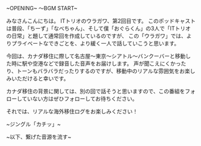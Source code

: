 
~OPENING~
〜BGM START~

みなさんこんにちは。
ITトリオのウラガワ、第2回目です。
このポッドキャストは普段、「ちーず」「なべちゃん」、そして僕「おぐらくん」の3人で「ITトリオの日常」と題して通常回を作成しているのですが、
この「ウラガワ」では、よりプライベートなできごとを、より緩く一人で話していこうと思います。

今回は、カナダ移住に際して名古屋〜東京〜シアトル〜バンクーバーと移動した時に駅や空港などで録音した音声をお届けします。
声が聞こえにくかったり、トーンもバラバラだったりするのですが、移動中のリアルな雰囲気をお楽しみいただけると幸いです。

カナダ移住の背景に関しては、別の回で話そうと思いますので、この番組をフォローしていない方はぜひフォローしてお待ちください。

それでは、リアルな海外移住ログをお楽しみください！

~ジングル「カチッ」~

~以下、繋げた音源を流す~
